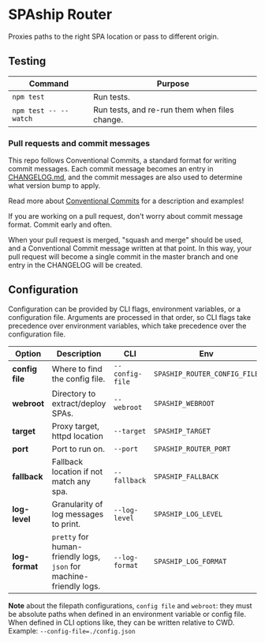 # SPAship Router

Proxies paths to the right SPA location or pass to different origin.

## Testing

| Command               | Purpose                                       |
| --------------------- | --------------------------------------------- |
| `npm test`            | Run tests.                                    |
| `npm test -- --watch` | Run tests, and re-run them when files change. |

### Pull requests and commit messages

This repo follows Conventional Commits, a standard format for writing commit messages. Each commit message becomes an entry in [CHANGELOG.md](./CHANGELOG.md), and the commit messages are also used to determine what version bump to apply.

Read more about [Conventional Commits](https://www.conventionalcommits.org) for a description and examples!

If you are working on a pull request, don't worry about commit message format. Commit early and often.

When your pull request is merged, "squash and merge" should be used, and a Conventional Commit message written at that point. In this way, your pull request will become a single commit in the master branch and one entry in the CHANGELOG will be created.

## Configuration

Configuration can be provided by CLI flags, environment variables, or a configuration file. Arguments are processed in that order, so CLI flags take precedence over environment variables, which take precedence over the configuration file.

| Option          | Description                                                         | CLI             | Env                          | config.json    | Default                     |
| --------------- | ------------------------------------------------------------------- | --------------- | ---------------------------- | -------------- | --------------------------- |
| **config file** | Where to find the config file.                                      | `--config-file` | `SPASHIP_ROUTER_CONFIG_FILE` | N/A            | none                        |
| **webroot**     | Directory to extract/deploy SPAs.                                   | `--webroot`     | `SPASHIP_WEBROOT`            | `"webroot"`    | `/var/www`                  |
| **target**      | Proxy target, httpd location                                        | `--target`      | `SPASHIP_TARGET`             | `"target"`     | `http://localhost:8080`     |
| **port**        | Port to run on.                                                     | `--port`        | `SPASHIP_ROUTER_PORT`        | `"port"`       | `8080`                      |
| **fallback**    | Fallback location if not match any spa.                             | `--fallback`    | `SPASHIP_FALLBACK`           | `"fallback"`   | `https://access.redhat.com` |
| **log-level**   | Granularity of log messages to print.                               | `--log-level`   | `SPASHIP_LOG_LEVEL`          | `"log_level"`  | `info`                      |
| **log-format**  | `pretty` for human-friendly logs, `json` for machine-friendly logs. | `--log-format`  | `SPASHIP_LOG_FORMAT`         | `"log_format"` | `pretty`                    |

**Note** about the filepath configurations, `config file` and `webroot`: they must be absolute paths when defined in an environment variable or config file. When defined in CLI options like, they can be written relative to CWD. Example: `--config-file=./config.json`
